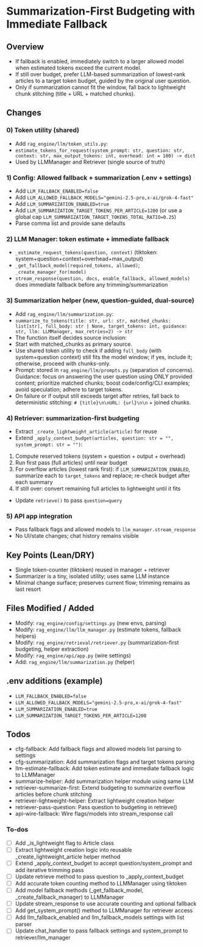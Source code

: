 <!-- ea534041-88dc-4ccd-a262-f568e9b2edea 8d4c6a81-547c-439d-aee6-557b40f1fac2 -->
# Summarization-First Budgeting with Immediate Fallback

## Overview

- If fallback is enabled, immediately switch to a larger allowed model when estimated tokens exceed the current model.
- If still over budget, prefer LLM-based summarization of lowest‑rank articles to a target token budget, guided by the original user question.
- Only if summarization cannot fit the window, fall back to lightweight chunk stitching (title + URL + matched chunks).

## Changes

### 0) Token utility (shared)

- Add `rag_engine/llm/token_utils.py`:
- `estimate_tokens_for_request(system_prompt: str, question: str, context: str, max_output_tokens: int, overhead: int = 100) -> dict`
- Used by LLMManager and Retriever (single source of truth)

### 1) Config: Allowed fallback + summarization (.env + settings)

- Add `LLM_FALLBACK_ENABLED=false`
- Add `LLM_ALLOWED_FALLBACK_MODELS="gemini-2.5-pro,x-ai/grok-4-fast"`
- Add `LLM_SUMMARIZATION_ENABLED=true`
- Add `LLM_SUMMARIZATION_TARGET_TOKENS_PER_ARTICLE=1200` (or use a global cap `LLM_SUMMARIZATION_TARGET_TOKENS_TOTAL_RATIO=0.25`)
- Parse comma list and provide sane defaults

### 2) LLM Manager: token estimate + immediate fallback

- `_estimate_request_tokens(question, context)` (tiktoken: system+question+context+overhead+max_output)
- `_get_fallback_model(required_tokens, allowed)`; `_create_manager_for(model)`
- `stream_response(question, docs, enable_fallback, allowed_models)` does immediate fallback before any trimming/summarization

### 3) Summarization helper (new, question-guided, dual-source)

- Add `rag_engine/llm/summarization.py`:
- `summarize_to_tokens(title: str, url: str, matched_chunks: list[str], full_body: str | None, target_tokens: int, guidance: str, llm: LLMManager, max_retries=2) -> str`
- The function itself decides source inclusion:
- Start with matched_chunks as primary source.
- Use shared token utility to check if adding `full_body` (with system+question context) still fits the model window; if yes, include it; otherwise, proceed with chunks-only.
- Prompt: stored in `rag_engine/llm/prompts.py` (separation of concerns). Guidance: focus on answering the user question using ONLY provided content; prioritize matched chunks; boost code/config/CLI examples; avoid speculation; adhere to target tokens.
- On failure or if output still exceeds target after retries, fall back to deterministic stitching: `# {title}\n\nURL: {url}\n\n` + joined chunks.

### 4) Retriever: summarization-first budgeting

- Extract `_create_lightweight_article(article)` for reuse
- Extend `_apply_context_budget(articles, question: str = "", system_prompt: str = "")`:

1. Compute reserved tokens (system + question + output + overhead)
2. Run first pass (full articles) until near budget
3. For overflow articles (lowest rank first): if `LLM_SUMMARIZATION_ENABLED`, summarize each to `target_tokens` and replace; re-check budget after each summary
4. If still over: convert remaining full articles to lightweight until it fits

- Update `retrieve()` to pass `question=query`

### 5) API app integration

- Pass fallback flags and allowed models to `llm_manager.stream_response`
- No UI/state changes; chat history remains visible

## Key Points (Lean/DRY)

- Single token-counter (tiktoken) reused in manager + retriever
- Summarizer is a tiny, isolated utility; uses same LLM instance
- Minimal change surface; preserves current flow; trimming remains as last resort

## Files Modified / Added

- Modify: `rag_engine/config/settings.py` (new envs, parsing)
- Modify: `rag_engine/llm/llm_manager.py` (estimate tokens, fallback helpers)
- Modify: `rag_engine/retrieval/retriever.py` (summarization-first budgeting, helper extraction)
- Modify: `rag_engine/api/app.py` (wire settings)
- Add: `rag_engine/llm/summarization.py` (helper)

## .env additions (example)

- `LLM_FALLBACK_ENABLED=false`
- `LLM_ALLOWED_FALLBACK_MODELS="gemini-2.5-pro,x-ai/grok-4-fast"`
- `LLM_SUMMARIZATION_ENABLED=true`
- `LLM_SUMMARIZATION_TARGET_TOKENS_PER_ARTICLE=1200`

## Todos

- cfg-fallback: Add fallback flags and allowed models list parsing to settings
- cfg-summarization: Add summarization flags and target tokens parsing
- llm-estimate-fallback: Add token estimate and immediate fallback logic to LLMManager
- summarize-helper: Add summarization helper module using same LLM
- retriever-summarize-first: Extend budgeting to summarize overflow articles before chunk stitching
- retriever-lightweight-helper: Extract lightweight creation helper
- retriever-pass-question: Pass question to budgeting in retrieve()
- api-wire-fallback: Wire flags/models into stream_response call

### To-dos

- [ ] Add _is_lightweight flag to Article class
- [ ] Extract lightweight creation logic into reusable _create_lightweight_article helper method
- [ ] Extend _apply_context_budget to accept question/system_prompt and add iterative trimming pass
- [ ] Update retrieve method to pass question to _apply_context_budget
- [ ] Add accurate token counting method to LLMManager using tiktoken
- [ ] Add model fallback methods (_get_fallback_model, _create_fallback_manager) to LLMManager
- [ ] Update stream_response to use accurate counting and optional fallback
- [ ] Add get_system_prompt() method to LLMManager for retriever access
- [ ] Add llm_fallback_enabled and llm_fallback_models settings with list parser
- [ ] Update chat_handler to pass fallback settings and system_prompt to retriever/llm_manager